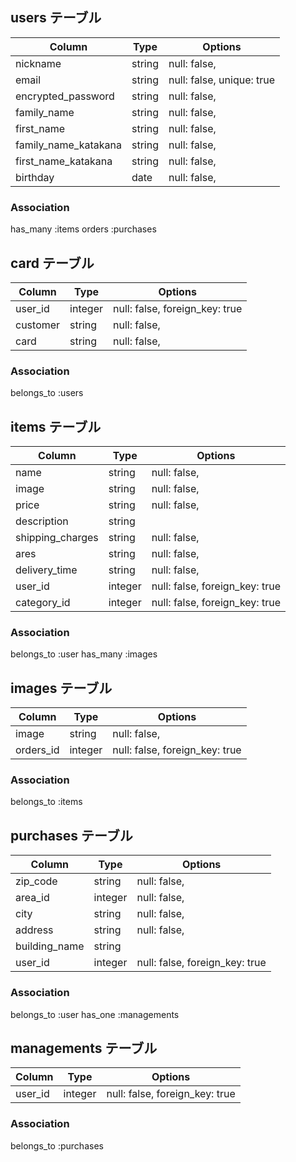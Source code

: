 

## users テーブル

|          Column        |    Type   |            Options             |
| ------------------     | --------- | ------------------------------ |
| nickname               | string    | null: false,                   |
| email                  | string    | null: false,  unique: true     |
| encrypted_password     | string    | null: false,                   |
| family_name            | string    | null: false,                   |
| first_name             | string    | null: false,                   |
| family_name_katakana   | string    | null: false,                   |
| first_name_katakana    | string    | null: false,                   |
| birthday               | date      | null: false,                   |


### Association
has_many      :items 
orders        :purchases 




## card テーブル

|       Column        |     Type      |              Options               |
| ------------------  | ------------- | ---------------------------------- |
| user_id             | integer       | null: false,    foreign_key: true  |
| customer            | string        | null: false,                       |
| card                | string        | null: false,                       |


### Association
belongs_to :users 





## items テーブル

|          Column        |    Type   |            Options               |
| ---------------------  | --------- | ------------------------------   |
| name                   | string    | null: false,                     |
| image                  | string    | null: false,                     |
| price                  | string    | null: false,                     |
| description            | string    |                                  |
| shipping_charges       | string    | null: false,                     |
| ares                   | string    | null: false,                     |
| delivery_time          | string    | null: false,                     |
| user_id                | integer   | null: false,  foreign_key: true  |
| category_id            | integer   | null: false,  foreign_key: true  |



### Association
belongs_to   :user 
has_many     :images 



## images テーブル

|       Column        |     Type      |              Options               |
| ------------------  | ------------- | ---------------------------------- |
| image               | string        | null: false,                       |
| orders_id           | integer       | null: false,    foreign_key: true  |



### Association
belongs_to :items





##  purchases テーブル

|          Column         |    Type   |            Options               |
| ---------------------   | --------- | ------------------------------   |
| zip_code                | string    | null: false,                     |
| area_id                 | integer   | null: false,                     |
| city                    | string    | null: false,                     |
| address                 | string    | null: false,                     |
| building_name           | string    |                                  |
| user_id                 | integer   | null: false,  foreign_key: true  |


### Association
belongs_to :user 
has_one :managements


## managements テーブル

|       Column        |     Type      |              Options               |
| ------------------  | ------------- | ---------------------------------- |
| user_id             | integer       | null: false,  foreign_key: true    |



### Association
belongs_to :purchases